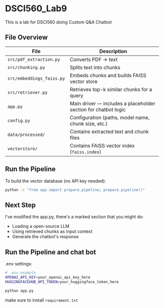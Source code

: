 # DSCI560_Lab9
This is a lab for DSCI560 doing Custom Q&amp;A Chatbot


## File Overview

| File | Description |
|------|--------------|
| `src/pdf_extraction.py` | Converts PDF → text |
| `src/chunking.py` | Splits text into chunks |
| `src/embeddings_faiss.py` | Embeds chunks and builds FAISS vector store |
| `src/retriever.py` | Retrieves top-k similar chunks for a query |
| `app.py` | Main driver — includes a placeholder section for chatbot logic |
| `config.py` | Configuration (paths, model name, chunk size, etc.) |
| `data/processed/` | Contains extracted text and chunk files |
| `vectorstore/` | Contains FAISS vector index (`faiss.index`) |

## Run the Pipeline

To build the vector database (no API key needed):

```bash
python -c "from app import prepare_pipeline; prepare_pipeline()"
```

## Next Step

I've modified the app.py, there's a marked section that you might do:
- Loading a open-source LLM
- Using retrieved chunks as input context
- Generate the chatbot's response


## Run the Pipeline and chat bot

.env settings:

```bash
# .env.example
OPENAI_API_KEY=your_openai_api_key_here
HUGGINGFACEHUB_API_TOKEN=your_huggingface_token_here
```

```bash
python app.py
```

make sure to install ```requirement.txt```